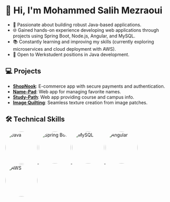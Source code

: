 # 👋 Hi, I'm Mohammed Salih Mezraoui

- 🚀 Passionate about building robust Java-based applications.
- 🌐 Gained hands-on experience developing web applications through projects using Spring Boot, Node.js, Angular, and MySQL.
- 📚 Constantly learning and improving my skills (currently exploring microservices and cloud deployment with AWS).
- 💼 Open to Werkstudent positions in Java development.

## 💻 Projects

- **[ShopNook](https://github.com/SalihMezraoui/ShopNook)**: E-commerce app with secure payments and authentication.
- **[Name-Pad](https://github.com/SalihMezraoui/name-pad)**: Web app for managing favorite names.
- **[Study-Path](https://github.com/SalihMezraoui/study-path)**: Web app providing course and campus info.
- **[Image Quilting](https://github.com/SalihMezraoui/image-quilting)**: Seamless texture creation from image patches.

## 🛠 Technical Skills

<a href="https://www.java.com">
  <img src="https://cdn.jsdelivr.net/npm/simple-icons@4.25.0/icons/java.svg" alt="Java" style="width: 100px; height: 100px; border-radius: 50%;"/>
</a>

<a href="https://spring.io/projects/spring-boot">
  <img src="https://cdn.jsdelivr.net/npm/simple-icons@4.25.0/icons/springboot.svg" alt="Spring Boot" style="width: 100px; height: 100px; border-radius: 50%;"/>
</a>

<a href="https://www.mysql.com">
  <img src="https://cdn.jsdelivr.net/npm/simple-icons@4.25.0/icons/mysql.svg" alt="MySQL" style="width: 100px; height: 100px; border-radius: 50%;"/>
</a>

<a href="https://angular.io">
  <img src="https://cdn.jsdelivr.net/npm/simple-icons@4.25.0/icons/angular.svg" alt="Angular" style="width: 100px; height: 100px; border-radius: 50%;"/>
</a>

<a href="https://aws.amazon.com">
  <img src="https://cdn.jsdelivr.net/npm/simple-icons@4.25.0/icons/amazonaws.svg" alt="AWS" style="width: 100px; height: 100px; border-radius: 50%;"/>
</a>

















